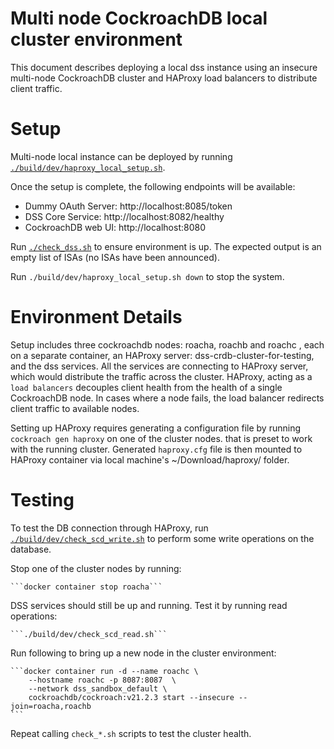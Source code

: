 # Multi node CockroachDB local cluster environment

This document describes deploying a local dss instance using an insecure multi-node CockroachDB cluster and HAProxy load balancers to distribute client traffic.


# Setup

Multi-node local instance can be deployed by running [`./build/dev/haproxy_local_setup.sh`](haproxy_local_setup.sh).

Once the setup is complete, the following endpoints will be available:

* Dummy OAuth Server: http://localhost:8085/token
* DSS Core Service: http://localhost:8082/healthy
* CockroachDB web UI: http://localhost:8080

Run [`./check_dss.sh`](check_dss.sh) to ensure environment is up. The expected output is an empty list of ISAs (no ISAs have been announced).

Run `./build/dev/haproxy_local_setup.sh down` to stop the system.

# Environment Details

Setup includes three cockroachdb nodes: roacha, roachb and roachc , each on a separate container, an HAProxy server: dss-crdb-cluster-for-testing, and the dss services. All the services are connecting to HAProxy server, which would distribute the traffic across the cluster. HAProxy, acting as a `load balancers` decouples client health from the health of a single CockroachDB node. In cases where a node fails, the load balancer redirects client traffic to available nodes.

Setting up HAProxy requires generating a configuration file by running `cockroach gen haproxy` on one of the cluster nodes. that is preset to work with the running cluster. Generated `haproxy.cfg` file is then mounted to HAProxy container via local machine's ~/Download/haproxy/ folder.


# Testing

To test the DB connection through HAProxy, run [`./build/dev/check_scd_write.sh`](check_scd_write.sh) to perform some write operations on the database.


Stop one of the cluster nodes by running:

    ```docker container stop roacha```

DSS services should still be up and running. Test it by running read operations:

    ```./build/dev/check_scd_read.sh```

Run following to bring up a new node in the cluster environment:

    ```docker container run -d --name roachc \
        --hostname roachc -p 8087:8087  \
        --network dss_sandbox_default \
        cockroachdb/cockroach:v21.2.3 start --insecure --join=roacha,roachb
    ```

Repeat calling `check_*.sh` scripts to test the cluster health.
